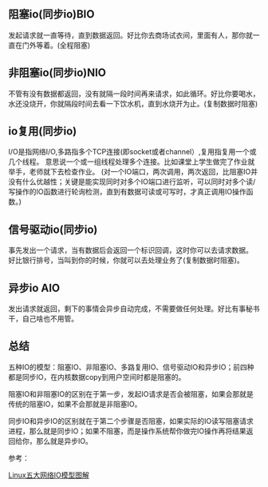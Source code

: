 ## 阻塞io(同步io)BIO

发起请求就一直等待，直到数据返回。好比你去商场试衣间，里面有人，那你就一直在门外等着。(全程阻塞)　

## 非阻塞io(同步io)NIO

不管有没有数据都返回，没有就隔一段时间再来请求，如此循环。好比你要喝水，水还没烧开，你就隔段时间去看一下饮水机，直到水烧开为止。(复制数据时阻塞)


## io复用(同步io)

I/O是指网络I/O,多路指多个TCP连接(即socket或者channel）,复用指复用一个或几个线程。
意思说一个或一组线程处理多个连接。比如课堂上学生做完了作业就举手，老师就下去检查作业。
(对一个IO端口，两次调用，两次返回，比阻塞IO并没有什么优越性；关键是能实现同时对多个IO端口进行监听，可以同时对多个读/写操作的IO函数进行轮询检测，直到有数据可读或可写时，才真正调用IO操作函数。)

## 信号驱动io(同步io)

事先发出一个请求，当有数据后会返回一个标识回调，这时你可以去请求数据。
好比银行排号，当叫到你的时候，你就可以去处理业务了(复制数据时阻塞)。

## 异步io AIO

发出请求就返回，剩下的事情会异步自动完成，不需要做任何处理。好比有事秘书干，自己啥也不用管。

## 总结

五种IO的模型：阻塞IO、非阻塞IO、多路复用IO、信号驱动IO和异步IO；前四种都是同步IO，在内核数据copy到用户空间时都是阻塞的。

阻塞IO和非阻塞IO的区别在于第一步，发起IO请求是否会被阻塞，如果会那就是传统的阻塞IO，如果不会那就是非阻塞IO。

同步IO和异步IO的区别就在于第二个步骤是否阻塞，如果实际的IO读写阻塞请求进程，那么就是同步IO；如果不阻塞，而是操作系统帮你做完IO操作再将结果返回给你，那么就是异步IO。



参考：

[Linux五大网络IO模型图解](https://www.cnblogs.com/wlwl/p/10291397.html)